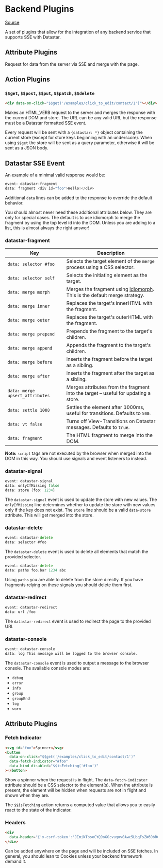 # Backend Plugins

[Source](https://github.com/starfederation/datastar/blob/main/packages/library/src/lib/plugins/backend.ts)

A set of plugins that allow for the integration of any backend service that supports SSE with Datastar.

## Attribute Plugins

Request for data from the server via SSE and merge with the page.

## Action Plugins

### `$$get`, `$$post`, `$$put`, `$$patch`, `$$delete`

```html
<div data-on-click="$$get('/examples/click_to_edit/contact/1')"></div>
```

Makes an HTML_VERB request to the server and merges the response with the current DOM and store. The URL can be any valid URL but the response must be a Datastar formatted SSE event.

Every request will be sent with a `{datastar: *}` object containing the current store (except for store keys beginning with an underscore). When using `$$get` the store will be sent as a query parameter, otherwise it will be sent as a JSON body.

## Datastar SSE Event

An example of a minimal valid response would be:

```go
event: datastar-fragment
data: fragment <div id="foo">Hello!</div>
```

Additional `data` lines can be added to the response to override the default behavior.

<div class="alert alert-warning">
  <iconify-icon icon="material-symbols:warning-rounded"></iconify-icon>
  <p>
  You should almost never need these additional attributes below. They are only for special cases.
  The default is to use idiomorph to merge the fragment by using the top level id into the DOM.
  Unless you are adding to a list, this is almost always the right answer!
  </p>
</div>

### datastar-fragment

| Key                             | Description                                                                                                             |
|---------------------------------|-------------------------------------------------------------------------------------------------------------------------|
| `data: selector #foo`           | Selects the target element of the `merge` process using a CSS selector.                                                 |
| `data: selector self`           | Selects the initiating element as the target.                                                                           |
| `data: merge morph`             | Merges the fragment using [Idiomorph](https://github.com/bigskysoftware/idiomorph). This is the default merge strategy. |
| `data: merge inner`             | Replaces the target's innerHTML with the fragment.                                                                      |
| `data: merge outer`             | Replaces the target's outerHTML with the fragment.                                                                      |
| `data: merge prepend`           | Prepends the fragment to the target's children.                                                                         |
| `data: merge append`            | Appends the fragment to the target's children.                                                                          |
| `data: merge before`            | Inserts the fragment before the target as a sibling.                                                                    |
| `data: merge after`             | Inserts the fragment after the target as a sibling.                                                                     |
| `data: merge upsert_attributes` | Merges attributes from the fragment into the target – useful for updating a store.                                      |
| `data: settle 1000`             | Settles the element after 1000ms, useful for transitions. Defaults to `500`.                                            |
| `data: vt false`                | Turns off View-Transitions on Datastar messages. Defaults to `true`.                                                    |
| `data: fragment`                | The HTML fragment to merge into the DOM.                                                                                |

**Note:** `script` tags are not executed by the browser when merged into the DOM in this way. You should use signals and event listeners to instead.

### datastar-signal

```go
event: datastar-signal
data: onlyIfMissing false
data: store {foo: 1234}
```

The `datastar-signal` event is used to update the store with new values. The `onlyIfMissing` line determines whether to update the store with new values only if the key does not exist. The `store` line should be a valid `data-store` attribute. This will get merged into the store.

### datastar-delete

```go
event: datastar-delete
data: selector #foo
```

The `datastar-delete` event is used to delete all elements that match the provided selector.

```go
event: datastar-delete
data: paths foo.bar 1234 abc
```

Using `paths` you are able to delete from the store directly.  If you have fragments relying on these signals you should delete them first.

### datastar-redirect

```go
event: datastar-redirect
data: url /foo
```

The `datastar-redirect` event is used to redirect the page to the provided URI.

### datastar-console

```go
event: datastar-console
data: log This message will be logged to the browser console.
```

The `datastar-console` event is used to output a message to the browser console. The available console modes are:
- `debug`
- `error`
- `info`
- `group`
- `groupEnd`
- `log`
- `warn`

## Attribute Plugins

### Fetch Indicator

```html
<svg id="foo">Spinner</svg>
<button
  data-on-click="$$get('/examples/click_to_edit/contact/1')"
  data-fetch-indicator="#foo"
  data-bind-disabled="$$isFetching('#foo')"
></button>
```

Show a spinner when the request is in flight. The `data-fetch-indicator` attribute should be a CSS selector to the element(s). When the attribute is present, the element will be hidden when requests are not in flight and shown when they are.

The `$$isFetching` action returns a computed value that allows you to easily react to the state of the indicator.


### Headers

```html
<div
  data-header="{'x-csrf-token':'JImikTbsoCYQ9oGOcvugov0Awc5LbqFsZW6ObRCxuqFHDdPbuFyc4ksPVVa9+EB4Ag+VU6rpc680edNFswIRwg=='}">
</div>
```

Can be added anywhere on the page and will be included on SSE fetches.  In general, you should lean to Cookies unless your backend framework demand it.
